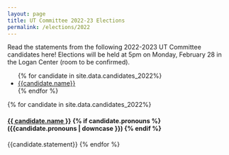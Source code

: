 ```yaml
---
layout: page
title: UT Committee 2022-23 Elections
permalink: /elections/2022
---
```


Read the statements from the following 2022-2023 UT Committee candidates here! Elections will be held at 5pm on Monday, February 28 in the Logan Center (room to be confirmed).

<ul>
{% for candidate in site.data.candidates_2022%}
<li><a href="#{{candidate.name | slugify}}"> {{candidate.name}}</a></li>
{% endfor %}
</ul>

{% for candidate in site.data.candidates_2022%}
<a name="{{candidate.name | slugify}}"></a>
#### [{{ candidate.name }}](mailto:{{candidate.email}}) {% if candidate.pronouns %} ({{candidate.pronouns | downcase }}) {% endif %}
{{candidate.statement}}
{% endfor %}
